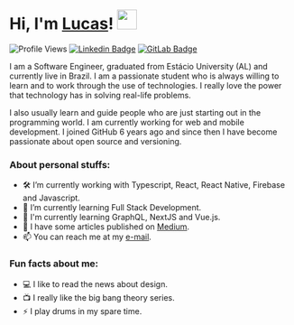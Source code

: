 # Hi, I'm <a href="http://lucalves.me/">Lucas</a>! <img src="https://camo.githubusercontent.com/e8e7b06ecf583bc040eb60e44eb5b8e0ecc5421320a92929ce21522dbc34c891/68747470733a2f2f6d656469612e67697068792e636f6d2f6d656469612f6876524a434c467a6361737252346961377a2f67697068792e676966" width="35px">

![Profile Views](https://komarev.com/ghpvc/?username=lucalves&style=flat-square)
[![Linkedin Badge](https://img.shields.io/badge/-LinkedIn-blue?style=flat-square&logo=Linkedin&logoColor=white&link=https://www.linkedin.com/in/lucalves/)](https://www.linkedin.com/in/lucalves/)
[![GitLab Badge](https://img.shields.io/badge/-%20Gitlab-black?style=flat-square&logo=Gitlab)](https://gitlab.com/lucalves)

I am a Software Engineer, graduated from Estácio University (AL) and currently live in Brazil. I am a passionate student who is always willing to learn and to work through the use of technologies. I really love the power that technology has in solving real-life problems. 

I also usually learn and guide people who are just starting out in the programming world. I am currently working for web and mobile development. I joined GitHub 6 years ago and since then I have become passionate about open source and versioning.

### About personal stuffs:

- 🛠 I’m currently working with Typescript, React, React Native, Firebase and Javascript.
- 🚀 I’m currently learning Full Stack Development.
- 🌱 I'm currently learning GraphQL, NextJS and Vue.js.
- 📝 I have some articles published on [Medium](https://medium.com/@lucalves).
- 📫 You can reach me at my [e-mail](mailto:lcsjalves@gmail.com).

### Fun facts about me:

- 💻 I like to read the news about design. 
- 📺 I really like the big bang theory series.
- ⚡ I play drums in my spare time.
